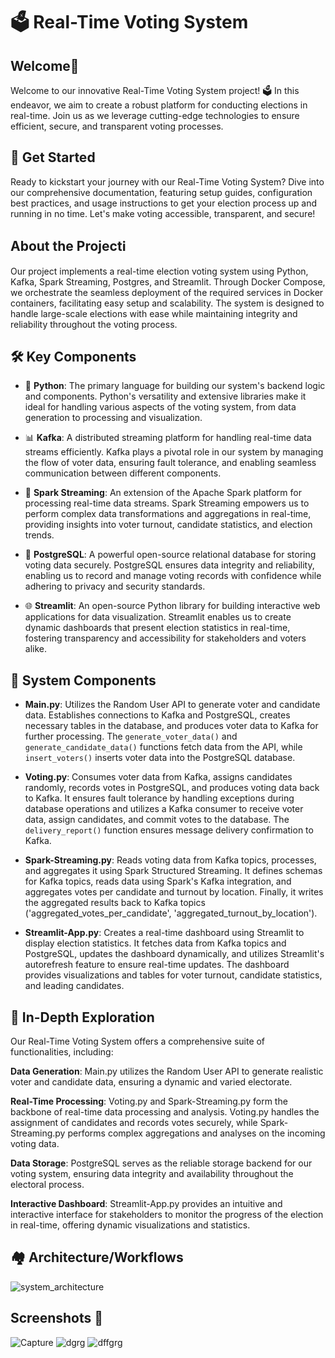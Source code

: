 # 🗳️ Real-Time Voting System

## Welcome🎉

Welcome to our innovative Real-Time Voting System project! 🗳️ In this endeavor, we aim to create a robust platform for conducting elections in real-time. Join us as we leverage cutting-edge technologies to ensure efficient, secure, and transparent voting processes.

## 🚀 Get Started

Ready to kickstart your journey with our Real-Time Voting System? Dive into our comprehensive documentation, featuring setup guides, configuration best practices, and usage instructions to get your election process up and running in no time. Let's make voting accessible, transparent, and secure!

## About the Projectℹ️

Our project implements a real-time election voting system using Python, Kafka, Spark Streaming, Postgres, and Streamlit. Through Docker Compose, we orchestrate the seamless deployment of the required services in Docker containers, facilitating easy setup and scalability. The system is designed to handle large-scale elections with ease while maintaining integrity and reliability throughout the voting process.

## 🛠️ Key Components

- 🐍 **Python**: The primary language for building our system's backend logic and components. Python's versatility and extensive libraries make it ideal for handling various aspects of the voting system, from data generation to processing and visualization.

- 📊 **Kafka**: A distributed streaming platform for handling real-time data streams efficiently. Kafka plays a pivotal role in our system by managing the flow of voter data, ensuring fault tolerance, and enabling seamless communication between different components.

- 🚀 **Spark Streaming**: An extension of the Apache Spark platform for processing real-time data streams. Spark Streaming empowers us to perform complex data transformations and aggregations in real-time, providing insights into voter turnout, candidate statistics, and election trends.

- 🐘 **PostgreSQL**: A powerful open-source relational database for storing voting data securely. PostgreSQL ensures data integrity and reliability, enabling us to record and manage voting records with confidence while adhering to privacy and security standards.

- 🌐 **Streamlit**: An open-source Python library for building interactive web applications for data visualization. Streamlit enables us to create dynamic dashboards that present election statistics in real-time, fostering transparency and accessibility for stakeholders and voters alike.


## 🌟 System Components

- **Main.py**: Utilizes the Random User API to generate voter and candidate data. Establishes connections to Kafka and PostgreSQL, creates necessary tables in the database, and produces voter data to Kafka for further processing. The `generate_voter_data()` and `generate_candidate_data()` functions fetch data from the API, while `insert_voters()` inserts voter data into the PostgreSQL database.

- **Voting.py**: Consumes voter data from Kafka, assigns candidates randomly, records votes in PostgreSQL, and produces voting data back to Kafka. It ensures fault tolerance by handling exceptions during database operations and utilizes a Kafka consumer to receive voter data, assign candidates, and commit votes to the database. The `delivery_report()` function ensures message delivery confirmation to Kafka.

- **Spark-Streaming.py**: Reads voting data from Kafka topics, processes, and aggregates it using Spark Structured Streaming. It defines schemas for Kafka topics, reads data using Spark's Kafka integration, and aggregates votes per candidate and turnout by location. Finally, it writes the aggregated results back to Kafka topics ('aggregated_votes_per_candidate', 'aggregated_turnout_by_location').

- **Streamlit-App.py**: Creates a real-time dashboard using Streamlit to display election statistics. It fetches data from Kafka topics and PostgreSQL, updates the dashboard dynamically, and utilizes Streamlit's autorefresh feature to ensure real-time updates. The dashboard provides visualizations and tables for voter turnout, candidate statistics, and leading candidates.


## 🌟 In-Depth Exploration
Our Real-Time Voting System offers a comprehensive suite of functionalities, including:

**Data Generation**: Main.py utilizes the Random User API to generate realistic voter and candidate data, ensuring a dynamic and varied electorate.

**Real-Time Processing**: Voting.py and Spark-Streaming.py form the backbone of real-time data processing and analysis. Voting.py handles the assignment of candidates and records votes securely, while Spark-Streaming.py performs complex aggregations and analyses on the incoming voting data.

**Data Storage**: PostgreSQL serves as the reliable storage backend for our voting system, ensuring data integrity and availability throughout the electoral process.

**Interactive Dashboard**: Streamlit-App.py provides an intuitive and interactive interface for stakeholders to monitor the progress of the election in real-time, offering dynamic visualizations and statistics.

## 🏘️ Architecture/Workflows

![system_architecture](https://github.com/aifreak00/Real_Time_Data_Driven_Voting_System/assets/113664560/6e318c13-b58d-4a87-81d7-32dd95001ff0)


## Screenshots 📸

![Capture](https://github.com/aifreak00/Real_Time_Data_Driven_Voting_System/assets/113664560/59bd989c-57e2-4c17-8faf-de1d7328eab0)
![dgrg](https://github.com/aifreak00/Real_Time_Data_Driven_Voting_System/assets/113664560/56927029-fde4-49b8-9cef-0a8769f90a5c)
![dffgrg](https://github.com/aifreak00/Real_Time_Data_Driven_Voting_System/assets/113664560/7613a67d-5272-477a-98f7-9edcddb4de59)





